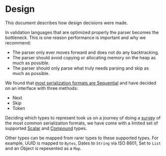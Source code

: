 # Design

This document describes how design decisions were made.

In validation languages that are optimized properly the parser becomes the bottleneck.
This is one reason performance is important and why we recommend:

* The parser only ever moves forward and does not do any backtracking.
* The parser should avoid copying or allocating memory on the heap as much as possible.
* The parser should only parse what truly needs parsing and skip as much as possible.

We found that [most serialization formats are Sequential](./decisions/survey/comparison.md) and have decided on an interface with three methods:

* Next
* Skip
* Token

Deciding which types to represent took us on a journey of doing a [survey](./survey/Readme.md) of the most common serialization formats,
we have come with a limited set of supported [Scalar](./scalar.md) and [Compound](./compound.md) types.

Other types can be mapped from rarer types to these supported types. 
For example, UUID is mapped to `Bytes`, Dates to `String` via ISO 8601, Set to `List` and an Object is repesented as a `Map`.
